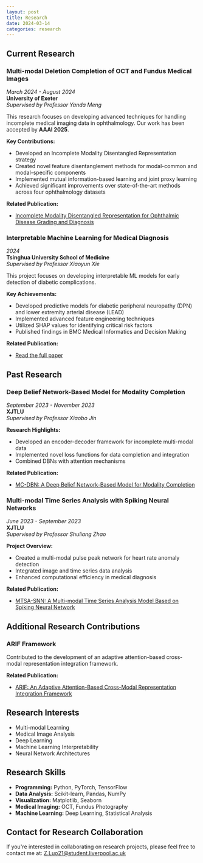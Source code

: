 ```yaml
---
layout: post
title: Research
date: 2024-03-14
categories: research
---
```


## Current Research

### Multi-modal Deletion Completion of OCT and Fundus Medical Images
*March 2024 - August 2024*  
**University of Exeter**  
*Supervised by Professor Yanda Meng*

This research focuses on developing advanced techniques for handling incomplete medical imaging data in ophthalmology. Our work has been accepted by **AAAI 2025**.

**Key Contributions:**
- Developed an Incomplete Modality Disentangled Representation strategy
- Created novel feature disentanglement methods for modal-common and modal-specific components
- Implemented mutual information-based learning and joint proxy learning
- Achieved significant improvements over state-of-the-art methods across four ophthalmology datasets

**Related Publication:**
- [Incomplete Modality Disentangled Representation for Ophthalmic Disease Grading and Diagnosis](https://openreview.net/forum?id=IlJw8PAYYS)

### Interpretable Machine Learning for Medical Diagnosis
*2024*  
**Tsinghua University School of Medicine**  
*Supervised by Professor Xiaoyun Xie*

This project focuses on developing interpretable ML models for early detection of diabetic complications.

**Key Achievements:**
- Developed predictive models for diabetic peripheral neuropathy (DPN) and lower extremity arterial disease (LEAD)
- Implemented advanced feature engineering techniques
- Utilized SHAP values for identifying critical risk factors
- Published findings in BMC Medical Informatics and Decision Making

**Related Publication:**
- [Read the full paper](https://link.springer.com/article/10.1186/s12911-024-02595-z)

## Past Research

### Deep Belief Network-Based Model for Modality Completion
*September 2023 - November 2023*  
**XJTLU**  
*Supervised by Professor Xiaobo Jin*

**Research Highlights:**
- Developed an encoder-decoder framework for incomplete multi-modal data
- Implemented novel loss functions for data completion and integration
- Combined DBNs with attention mechanisms

**Related Publication:**
- [MC-DBN: A Deep Belief Network-Based Model for Modality Completion](https://www.arxiv.org/abs/2402.09782)

### Multi-modal Time Series Analysis with Spiking Neural Networks
*June 2023 - September 2023*  
**XJTLU**  
*Supervised by Professor Shuliang Zhao*

**Project Overview:**
- Created a multi-modal pulse peak network for heart rate anomaly detection
- Integrated image and time series data analysis
- Enhanced computational efficiency in medical diagnosis

**Related Publication:**
- [MTSA-SNN: A Multi-modal Time Series Analysis Model Based on Spiking Neural Network](https://arxiv.org/abs/2402.05423)

## Additional Research Contributions

### ARIF Framework
Contributed to the development of an adaptive attention-based cross-modal representation integration framework.

**Related Publication:**
- [ARIF: An Adaptive Attention-Based Cross-Modal Representation Integration Framework](https://link.springer.com/chapter/10.1007/978-3-031-72347-6_1)

## Research Interests
- Multi-modal Learning
- Medical Image Analysis
- Deep Learning
- Machine Learning Interpretability
- Neural Network Architectures

## Research Skills
- **Programming:** Python, PyTorch, TensorFlow
- **Data Analysis:** Scikit-learn, Pandas, NumPy
- **Visualization:** Matplotlib, Seaborn
- **Medical Imaging:** OCT, Fundus Photography
- **Machine Learning:** Deep Learning, Statistical Analysis

## Contact for Research Collaboration
If you're interested in collaborating on research projects, please feel free to contact me at:
[Z.Luo21@student.liverpool.ac.uk](mailto:Z.Luo21@student.liverpool.ac.uk) 